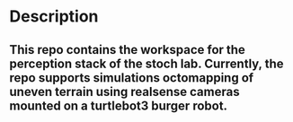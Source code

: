 # Description 
## This repo contains the workspace for the perception stack of the stoch lab. Currently, the repo supports simulations octomapping of uneven terrain using realsense cameras mounted on a turtlebot3 burger robot. 










